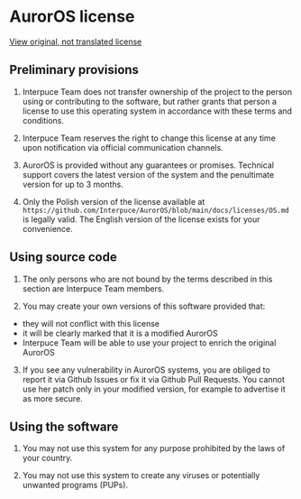 # AurorOS license

[View original, not translated license](https://github.com/Interpuce/AurorOS/blob/main/docs/licenses/OS.md)

## Preliminary provisions

1. Interpuce Team does not transfer ownership of the project to the person using or contributing to the software, but rather grants that person a license to use this operating system in accordance with these terms and conditions.

2. Interpuce Team reserves the right to change this license at any time upon notification via official communication channels.

3. AurorOS is provided without any guarantees or promises. Technical support covers the latest version of the system and the penultimate version for up to 3 months.

4. Only the Polish version of the license available at `https://github.com/Interpuce/AurorOS/blob/main/docs/licenses/OS.md` is legally valid. The English version of the license exists for your convenience.

## Using source code

1. The only persons who are not bound by the terms described in this section are Interpuce Team members.

2. You may create your own versions of this software provided that:
 - they will not conflict with this license
 - it will be clearly marked that it is a modified AurorOS
 - Interpuce Team will be able to use your project to enrich the original AurorOS

3. If you see any vulnerability in AurorOS systems, you are obliged to report it via Github Issues or fix it via Github Pull Requests. You cannot use her patch only in your modified version, for example to advertise it as more secure.

## Using the software

1. You may not use this system for any purpose prohibited by the laws of your country.

2. You may not use this system to create any viruses or potentially unwanted programs (PUPs).